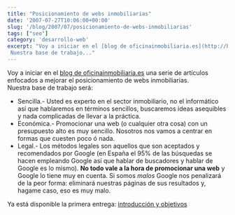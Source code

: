 ```yaml
---
title: "Posicionamiento de webs inmobiliarias"
date: '2007-07-27T10:06:00+00:00'
slug: '/blog/2007/07/posicionamiento-de-webs-inmobiliarias'
tags: ["seo"]
category: 'desarrollo-web'
excerpt: "Voy a iniciar en el [blog de oficinainmobiliaria.es](http://blog.oficinainmobiliaria.es/) una serie de artículos enfocados a mejorar el posicionamiento de webs inmobiliarias.  
 Nuestra base de trabajo..."
---
```

Voy a iniciar en el [blog de oficinainmobiliaria.es](http://blog.oficinainmobiliaria.es/) una serie de artículos enfocados a mejorar el posicionamiento de webs inmobiliarias.  
 Nuestra base de trabajo será:

- Sencilla.- Usted es experto en el sector inmobiliario, no el informático así que hablaremos en términos sencillos, buscaremos ideas asequibles y nada complicadas de llevar a la práctica.
- Económica.- Promocionar una web (o cualquier otra cosa) con un presupuesto alto es muy sencillo. Nosotros nos vamos a centrar en formas que cuesten poco ó nada.
- Legal.- Los métodos legales son aquellos que son aceptados y recomendados por Google (en España el 95% de las búsquedas se hacen empleando Google así que hablar de buscadores y hablar de Google es lo mismo). **No todo vale a la hora de promocionar una web** y Google lo tiene muy en cuenta. Si somos _malos_ Google nos penalizará de la peor forma: eliminará nuestras páginas de sus resultados y, hagame caso, eso es muy malo.

Ya está disponible la primera entrega: [introducción y objetivos](http://blog.oficinainmobiliaria.es/2007/07/promocionar-nuestra-web-inmobiliaria.html)


